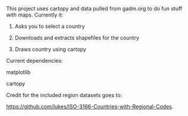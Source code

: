 This project uses cartopy and data pulled from gadm.org to do fun stuff with maps. Currently it:

1) Asks you to select a country

2) Downloads and extracts shapefiles for the country

3) Draws country using cartopy


Current dependencies:

matplotlib

cartopy


Credit for the included region datasets goes to: 

https://github.com/lukes/ISO-3166-Countries-with-Regional-Codes.
